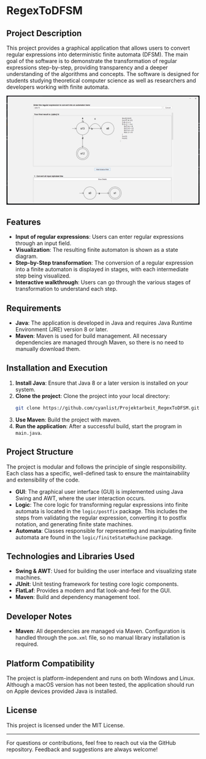 # RegexToDFSM

## Project Description
This project provides a graphical application that allows users to convert regular expressions into deterministic finite automata (DFSM). The main goal of the software is to demonstrate the transformation of regular expressions step-by-step, providing transparency and a deeper understanding of the algorithms and concepts. The software is designed for students studying theoretical computer science as well as researchers and developers working with finite automata.

![regex_to_dfsm.png](src/resources/regex_to_dfsm.png)

## Features
- **Input of regular expressions**: Users can enter regular expressions through an input field.
- **Visualization**: The resulting finite automaton is shown as a state diagram.
- **Step-by-Step transformation**: The conversion of a regular expression into a finite automaton is displayed in stages, with each intermediate step being visualized.
- **Interactive walkthrough**: Users can go through the various stages of transformation to understand each step.

## Requirements
- **Java**: The application is developed in Java and requires Java Runtime Environment (JRE) version 8 or later.
- **Maven**: Maven is used for build management. All necessary dependencies are managed through Maven, so there is no need to manually download them.

## Installation and Execution
1. **Install Java**: Ensure that Java 8 or a later version is installed on your system.
2. **Clone the project**: Clone the project into your local directory:
    ```bash
    git clone https://github.com/cyanlist/Projektarbeit_RegexToDFSM.git
    ```
3. **Use Maven**: Build the project with maven.
4. **Run the application**: After a successful build, start the program in `main.java`.

## Project Structure
The project is modular and follows the principle of single responsibility. Each class has a specific, well-defined task to ensure the maintainability and extensibility of the code.

- **GUI**: The graphical user interface (GUI) is implemented using Java Swing and AWT, where the user interaction occurs.
- **Logic**: The core logic for transforming regular expressions into finite automata is located in the `logic/postfix` package. This includes the steps from validating the regular expression, converting it to postfix notation, and generating finite state machines.
- **Automata**: Classes responsible for representing and manipulating finite automata are found in the `logic/finiteStateMachine` package.

## Technologies and Libraries Used
- **Swing & AWT**: Used for building the user interface and visualizing state machines.
- **JUnit**: Unit testing framework for testing core logic components.
- **FlatLaf**: Provides a modern and flat look-and-feel for the GUI.
- **Maven**: Build and dependency management tool.

## Developer Notes
- **Maven**: All dependencies are managed via Maven. Configuration is handled through the `pom.xml` file, so no manual library installation is required.

## Platform Compatibility
The project is platform-independent and runs on both Windows and Linux. Although a macOS version has not been tested, the application should run on Apple devices provided Java is installed.

## License
This project is licensed under the MIT License.  

---

For questions or contributions, feel free to reach out via the GitHub repository. Feedback and suggestions are always welcome!
